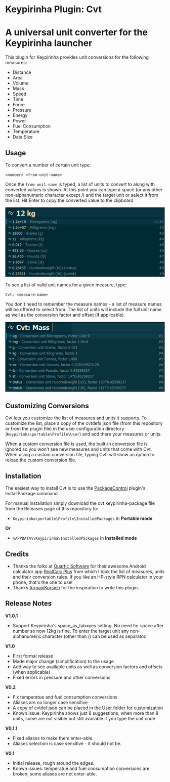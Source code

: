 Keypirinha Plugin: Cvt
=========
# A universal unit converter for the Keypirinha launcher

This plugin for Keypirinha provides unit conversions for the following measures:

* Distance
* Area
* Volume
* Mass
* Speed
* Time
* Force
* Pressure
* Energy
* Power
* Fuel Consumption
* Temperature
* Data Size

## Usage ##

To convert a number of certain unit type:
```
<number> <from-unit-name>
```

Once the `from-unit-name` is typed, a list of units to convert to along with converted values is shown. At this point you can type a space (or any other non-alphanumeric character except /) and the target unit or select it from the list. Hit Enter to copy the converted value to the clipboard

![Example: convert 12 kg to other units](images/example-weight-conversion.png?raw=true)


To see a list of valid unit names for a given measure, type:
```
Cvt: <measure-name>
```
You don't need to remember the measure names - a list of measure names will be offered to select from. The list of units will include the full unit name as well as the conversion factor and offset (if applicable).

![Example: see mass measure units and their conversion rules](images/example-measure.png?raw=true)

## Customizing Conversions ##

Cvt lets you customize the list of measures and units it supports. To customize the list, place a copy of the cvtdefs.json file (from this repository or from the plugin file) in the user configuration directory (`Keypirinha\portable\Profile\User`) and add there your measures or units. 

When a custom conversion file is used, the built-in conversion file is ignored so you won't see new measures and units that come with Cvt. When using a custom conversion file, typing Cvt: will show an option to reload the custom conversion file.

## Installation ##

The easiest way to install Cvt is to use the [PackageControl](https://github.com/ueffel/Keypirinha-PackageControl) plugin's InstallPackage command. 

For manual installation simply download the cvt.keypirinha-package file from the Releases page of this repository to:

* `Keypirinha\portable\Profile\InstalledPackages` in **Portable mode**

**Or** 

* `%APPDATA%\Keypirinha\InstalledPackages` in **Installed mode** 

## Credits ##

* Thanks the folks at [Quartic Software](http://www.quartic-software.co.uk/) for their awesome Android calculator app [RealCalc Plus](https://play.google.com/store/apps/details?id=uk.co.nickfines.RealCalcPlus) from which I took the list of measures, units and their conversion rules. If you like an HP-style RPN calculator in your phone, that's the one to use!
* Thanks [ArmaniKorsich](https://gitter.im/ArmaniKorsich) for the inspiration to write this plugin.

## Release Notes ##

**V1.0.1**
- Support Keypirinha's space_as_tab=yes setting. No need for space after number so now 12kg is fine. To enter the target unit any non-alphanumeric character (other than /) can be used as separator. 

**V1.0**
- First formal release
- Made major change (simplification) to the usage 
- Add way to see available units as well as conversion factors and offsets (when applicable)
- Fixed errors in pressure and other conversions

**V0.2**
- Fix temperatue and fuel consumption conversions
- Aliases are no longer case sensitive
- A copy of cvtdef.json can be placed in the User folder for customization
- Known issue: Keypirinha shows just 8 suggestions, when more than 8 units, some are not visible but still available if you type the unit code

**V0.1.1**
- Fixed aliases to make them enter-able.
- Aliases selection is case sensitive - it should not be.

**V0.1**
- Initial release, rough around the edges.
- Known issues: temperatue and fuel consumption conversions are broken, some aliases are not enter-able.

